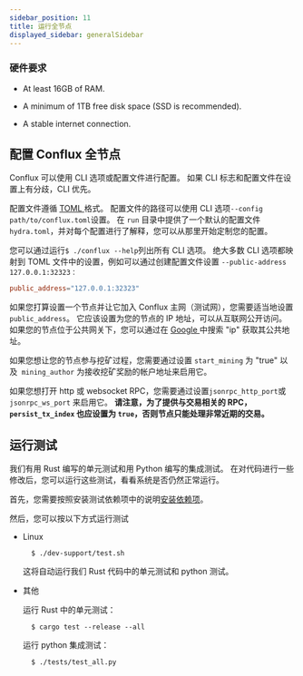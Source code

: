 ```yaml
---
sidebar_position: 11
title: 运行全节点
displayed_sidebar: generalSidebar
---
```


### 硬件要求

* At least 16GB of RAM.

* A minimum of 1TB free disk space (SSD is recommended).

* A stable internet connection.

## 配置 Conflux 全节点

Conflux 可以使用 CLI 选项或配置文件进行配置。 如果 CLI 标志和配置文件在设置上有分歧，CLI 优先。

配置文件遵循 [TOML ](https://github.com/toml-lang/toml)格式。 配置文件的路径可以使用 CLI 选项` --config path/to/conflux.toml `设置。 在 `run` 目录中提供了一个默认的配置文件` hydra.toml`，并对每个配置进行了解释，您可以从那里开始定制您的配置。

您可以通过运行` $ ./conflux --help `列出所有 CLI 选项。 绝大多数 CLI 选项都映射到 TOML 文件中的设置，例如可以通过创建配置文件设置 `--public-address 127.0.0.1:32323：`

```toml
public_address="127.0.0.1:32323"
```

如果您打算设置一个节点并让它加入 Conflux 主网（测试网），您需要适当地设置` public_address`。 它应该设置为您的节点的 IP 地址，可以从互联网公开访问。 如果您的节点位于公共网关下，您可以通过在 [Google ](https://www.google.com)中搜索 "ip" 获取其公共地址。

如果您想让您的节点参与挖矿过程，您需要通过设置 `start_mining` 为 "true" 以及` mining_author` 为接收挖矿奖励的帐户地址来启用它。

如果您想打开 http 或 websocket RPC，您需要通过设置` jsonrpc_http_port `或` jsonrpc_ws_port` 来启用它。 **请注意，为了提供与交易相关的 RPC，`persist_tx_index` 也应设置为 `true`，否则节点只能处理非常近期的交易。**

## 运行测试

我们有用 Rust 编写的单元测试和用 Python 编写的集成测试。 在对代码进行一些修改后，您可以运行这些测试，看看系统是否仍然正常运行。

首先，您需要按照安装测试依赖项中的说明[安装依赖项](./compiling-conflux-client.md#install-test-dependencies)。

然后，您可以按以下方式运行测试

* Linux
  
        $ ./dev-support/test.sh

    这将自动运行我们 Rust 代码中的单元测试和 python 测试。

* 其他

    运行 Rust 中的单元测试：
  
        $ cargo test --release --all

    运行 python 集成测试：
  
        $ ./tests/test_all.py

